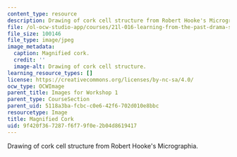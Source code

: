 ```yaml
---
content_type: resource
description: Drawing of cork cell structure from Robert Hooke's Micrographia.
file: /ol-ocw-studio-app/courses/21l-016-learning-from-the-past-drama-science-performance-spring-2009/9f420f367287f6f79f0e2b04d8619417_03.jpg
file_size: 100146
file_type: image/jpeg
image_metadata:
  caption: Magnified cork.
  credit: ''
  image-alt: Drawing of cork cell structure.
learning_resource_types: []
license: https://creativecommons.org/licenses/by-nc-sa/4.0/
ocw_type: OCWImage
parent_title: Images for Workshop 1
parent_type: CourseSection
parent_uid: 5118a3ba-fcbc-c0e6-42f6-702d010e8bbc
resourcetype: Image
title: Magnified Cork
uid: 9f420f36-7287-f6f7-9f0e-2b04d8619417
---
```

Drawing of cork cell structure from Robert Hooke's Micrographia.